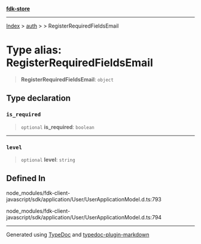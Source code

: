 [**fdk-store**](../../../README.md)
***

[Index](../../../API.md) > [auth](../../README.md) > [<internal>](../README.md) > RegisterRequiredFieldsEmail

# Type alias: RegisterRequiredFieldsEmail

> **RegisterRequiredFieldsEmail**: `object`

## Type declaration

### `is_required`

> `optional` **is\_required**: `boolean`

***

### `level`

> `optional` **level**: `string`

## Defined In

node\_modules/fdk-client-javascript/sdk/application/User/UserApplicationModel.d.ts:793

node\_modules/fdk-client-javascript/sdk/application/User/UserApplicationModel.d.ts:794

***
Generated using [TypeDoc](https://typedoc.org/) and [typedoc-plugin-markdown](https://www.npmjs.com/package/typedoc-plugin-markdown)

